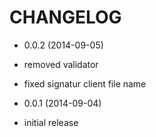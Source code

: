 CHANGELOG
=========

* 0.0.2 (2014-09-05)

 * removed validator
 * fixed signatur client file name

* 0.0.1 (2014-09-04)

 * initial release
